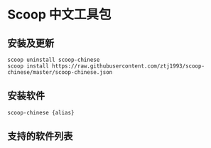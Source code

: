 # Scoop 中文工具包

## 安装及更新
```
scoop uninstall scoop-chinese
scoop install https://raw.githubusercontent.com/ztj1993/scoop-chinese/master/scoop-chinese.json
```

## 安装软件
```
scoop-chinese {alias}
```

## 支持的软件列表
```
```
